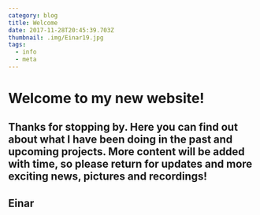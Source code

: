 ```yaml
---
category: blog
title: Welcome
date: 2017-11-28T20:45:39.703Z
thumbnail: .img/Einar19.jpg
tags:
  - info
  - meta
---
```

# Welcome to my new website!

## Thanks for stopping by. Here you can find out about what I have been doing in the past and upcoming projects. More content will be added with time, so please return for updates and more exciting news, pictures and recordings!

## Einar
